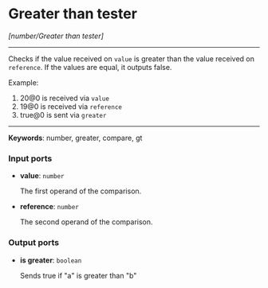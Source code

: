 # Greater than tester

_[number/Greater than tester]_

---

Checks if the value received on `value` is greater than the value received on `reference`. If the values are equal, it outputs false.  
  
Example:  
  
1. 20@0 is received via `value`  
2. 19@0 is received via `reference`  
3. true@0 is sent via `greater`  

---

__Keywords__: number, greater, compare, gt

### Input ports

* __value__: ` number `

    The first operand of the comparison.


* __reference__: ` number `

    The second operand of the comparison.

### Output ports

* __is greater__: ` boolean `

    Sends true if "a" is greater than "b"

